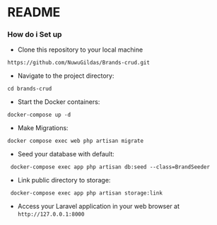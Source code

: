 # README
 

### How do i Set up
 
- Clone this repository to your local machine
```
https://github.com/NuwuGildas/Brands-crud.git
```
- Navigate to the project directory:
```
cd brands-crud
```
- Start the Docker containers:
```
docker-compose up -d
``` 
- Make Migrations:
```
docker compose exec web php artisan migrate
```
- Seed your database with default:
```
 docker-compose exec app php artisan db:seed --class=BrandSeeder
```
- Link public directory to storage:
```
 docker-compose exec app php artisan storage:link  
```
- Access your Laravel application in your web browser at ```http://127.0.0.1:8000```

 
